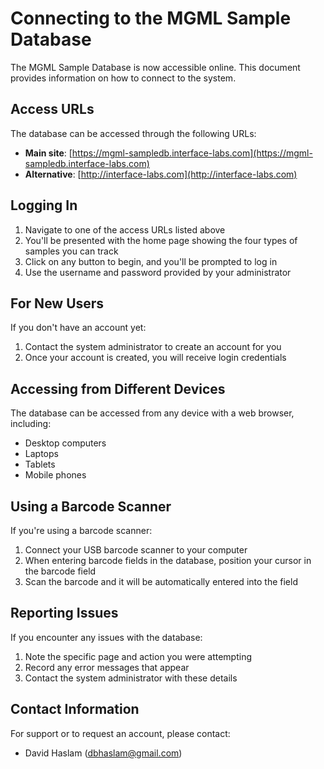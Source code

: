 # Connecting to the MGML Sample Database

The MGML Sample Database is now accessible online. This document provides information on how to connect to the system.

## Access URLs

The database can be accessed through the following URLs:

- **Main site**: [https://mgml-sampledb.interface-labs.com](https://mgml-sampledb.interface-labs.com)
- **Alternative**: [http://interface-labs.com](http://interface-labs.com)

## Logging In

1. Navigate to one of the access URLs listed above
2. You'll be presented with the home page showing the four types of samples you can track
3. Click on any button to begin, and you'll be prompted to log in
4. Use the username and password provided by your administrator

## For New Users

If you don't have an account yet:

1. Contact the system administrator to create an account for you
2. Once your account is created, you will receive login credentials

## Accessing from Different Devices

The database can be accessed from any device with a web browser, including:
- Desktop computers
- Laptops
- Tablets
- Mobile phones

## Using a Barcode Scanner

If you're using a barcode scanner:

1. Connect your USB barcode scanner to your computer
2. When entering barcode fields in the database, position your cursor in the barcode field
3. Scan the barcode and it will be automatically entered into the field

## Reporting Issues

If you encounter any issues with the database:

1. Note the specific page and action you were attempting
2. Record any error messages that appear
3. Contact the system administrator with these details

## Contact Information

For support or to request an account, please contact:
- David Haslam (dbhaslam@gmail.com)